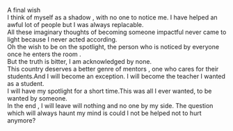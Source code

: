 
A final wish
<br>
I think of myself as a shadow , with no one to notice me. I have helped an awful lot of people but I was always replacable.
<br>
All these imaginary thoughts of becoming someone impactful never came to light because I never acted according.
<br>
Oh the wish to be on the spotlight, the person who is noticed by everyone once he enters the room .
<br>
But the truth is bitter, I am acknowledged by none.
<br>
This country deserves a better genre of mentors , one who cares for their students.And I will become an exception. I will become the teacher I wanted as a student.
<br>
I will have my spotlight for a short time.This was all I ever wanted, to be wanted by someone.
<br>
In the end , I will leave will nothing and no one by my side. The question which will always haunt my mind is could I not be helped not to hurt anymore?

